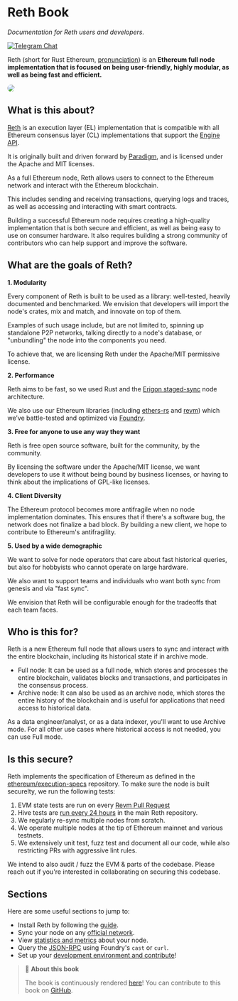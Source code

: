 # Reth Book
_Documentation for Reth users and developers._ 

[![Telegram Chat][tg-badge]][tg-url]

Reth (short for Rust Ethereum, [pronunciation](https://twitter.com/kelvinfichter/status/1597653609411268608)) is an **Ethereum full node implementation that is focused on being user-friendly, highly modular, as well as being fast and efficient.** 

<img src="https://raw.githubusercontent.com/paradigmxyz/reth/main/assets/reth.jpg" style="border-radius: 20px">

<!-- Add a quick description about Reth, what it is, the goals of the build, and any other quick overview information   -->

## What is this about?

[Reth](https://github.com/paradigmxyz/reth/) is an execution layer (EL) implementation that is compatible with all Ethereum consensus layer (CL) implementations that support the [Engine API](https://github.com/ethereum/execution-apis/tree/59e3a719021f48c1ef5653840e3ea5750e6af693/src/engine).

It is originally built and driven forward by [Paradigm](https://paradigm.xyz/), and is licensed under the Apache and MIT licenses.

As a full Ethereum node, Reth allows users to connect to the Ethereum network and interact with the Ethereum blockchain.

This includes sending and receiving transactions, querying logs and traces, as well as accessing and interacting with smart contracts.

Building a successful Ethereum node requires creating a high-quality implementation that is both secure and efficient, as well as being easy to use on consumer hardware. It also requires building a strong community of contributors who can help support and improve the software.

## What are the goals of Reth?

**1. Modularity**

Every component of Reth is built to be used as a library: well-tested, heavily documented and benchmarked. We envision that developers will import the node's crates, mix and match, and innovate on top of them.

Examples of such usage include, but are not limited to, spinning up standalone P2P networks, talking directly to a node's database, or "unbundling" the node into the components you need.

To achieve that, we are licensing Reth under the Apache/MIT permissive license.

**2. Performance**

Reth aims to be fast, so we used Rust and the [Erigon staged-sync](https://erigon.substack.com/p/erigon-stage-sync-and-control-flows) node architecture.

We also use our Ethereum libraries (including [ethers-rs](https://github.com/gakonst/ethers-rs/) and [revm](https://github.com/bluealloy/revm/)) which we’ve battle-tested and optimized via [Foundry](https://github.com/foundry-rs/foundry/).

**3. Free for anyone to use any way they want**

Reth is free open source software, built for the community, by the community.

By licensing the software under the Apache/MIT license, we want developers to use it without being bound by business licenses, or having to think about the implications of GPL-like licenses.

**4. Client Diversity**

The Ethereum protocol becomes more antifragile when no node implementation dominates. This ensures that if there's a software bug, the network does not finalize a bad block. By building a new client, we hope to contribute to Ethereum's antifragility.

**5. Used by a wide demographic**

We want to solve for node operators that care about fast historical queries, but also for hobbyists who cannot operate on large hardware.

We also want to support teams and individuals who want both sync from genesis and via "fast sync".

We envision that Reth will be configurable enough  for the tradeoffs that each team faces.

## Who is this for?

Reth is a new Ethereum full node that allows users to sync and interact with the entire blockchain, including its historical state if in archive mode.
- Full node: It can be used as a full node, which stores and processes the entire blockchain, validates blocks and transactions, and participates in the consensus process. 
- Archive node: It can also be used as an archive node, which stores the entire history of the blockchain and is useful for applications that need access to historical data.

As a data engineer/analyst, or as a data indexer, you'll want to use Archive mode. For all other use cases where historical access is not needed, you can use Full mode.

## Is this secure?

Reth implements the specification of Ethereum as defined in the [ethereum/execution-specs](https://github.com/ethereum/execution-specs/) repository. To make sure the node is built securelty, we run the following tests:

1. EVM state tests are run on every [Revm Pull Request](https://github.com/bluealloy/revm/blob/main/.github/workflows/ethereum-tests.yml)
1. Hive tests are [run every 24 hours](https://github.com/paradigmxyz/reth/blob/main/.github/workflows/hive.yml) in the main Reth repository.
1. We regularly re-sync multiple nodes from scratch.
1. We operate multiple nodes at the tip of Ethereum mainnet and various testnets.
1. We extensively unit test, fuzz test and document all our code, while also restricting PRs with aggressive lint rules.

We intend to also audit / fuzz the EVM & parts of the codebase. Please reach out if you're interested in collaborating on securing this codebase.

## Sections

Here are some useful sections to jump to:

- Install Reth by following the [guide](./installation/installation.md).
- Sync your node on any [official network](./run/run_a_node.md).
- View [statistics and metrics](./run/observability.md) about your node.
- Query the [JSON-RPC](./api/api.md) using Foundry's `cast` or `curl`.
- Set up your [development environment and contribute](./contribute.md)!

> 📖 **About this book**
>
> The book is continuously rendered [here](https://paradigmxyz.github.io/reth/)!
> You can contribute to this book on [GitHub][gh-book].

[tg-badge]: https://img.shields.io/endpoint?color=neon&logo=telegram&label=chat&url=https%3A%2F%2Ftg.sumanjay.workers.dev%2Fparadigm%5Freth
[tg-url]: https://t.me/paradigm_reth
[gh-book]: https://github.com/paradigmxyz/reth/tree/main/book

